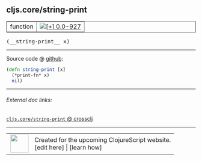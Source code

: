 ## cljs.core/string-print



 <table border="1">
<tr>
<td>function</td>
<td><a href="https://github.com/cljsinfo/cljs-api-docs/tree/0.0-927"><img valign="middle" alt="[+] 0.0-927" title="Added in 0.0-927" src="https://img.shields.io/badge/+-0.0--927-lightgrey.svg"></a> </td>
</tr>
</table>


 <samp>
(__string-print__ x)<br>
</samp>

---







Source code @ [github](https://github.com/clojure/clojurescript/blob/r1.7.48/src/main/cljs/cljs/core.cljs#L8741-L8743):

```clj
(defn string-print [x]
  (*print-fn* x)
  nil)
```

<!--
Repo - tag - source tree - lines:

 <pre>
clojurescript @ r1.7.48
└── src
    └── main
        └── cljs
            └── cljs
                └── <ins>[core.cljs:8741-8743](https://github.com/clojure/clojurescript/blob/r1.7.48/src/main/cljs/cljs/core.cljs#L8741-L8743)</ins>
</pre>

-->

---



###### External doc links:

[`cljs.core/string-print` @ crossclj](http://crossclj.info/fun/cljs.core.cljs/string-print.html)<br>

---

 <table>
<tr><td>
<img valign="middle" align="right" width="48px" src="http://i.imgur.com/Hi20huC.png">
</td><td>
Created for the upcoming ClojureScript website.<br>
[edit here] | [learn how]
</td></tr></table>

[edit here]:https://github.com/cljsinfo/cljs-api-docs/blob/master/cljsdoc/cljs.core_string-print.cljsdoc
[learn how]:https://github.com/cljsinfo/cljs-api-docs/wiki/cljsdoc-files

<!--

This information was too distracting to show to readers, but I'll leave it
commented here since it is helpful to:

- pretty-print the data used to generate this document
- and show how to retrieve that data



The API data for this symbol:

```clj
{:ns "cljs.core",
 :name "string-print",
 :type "function",
 :signature ["[x]"],
 :source {:code "(defn string-print [x]\n  (*print-fn* x)\n  nil)",
          :title "Source code",
          :repo "clojurescript",
          :tag "r1.7.48",
          :filename "src/main/cljs/cljs/core.cljs",
          :lines [8741 8743]},
 :full-name "cljs.core/string-print",
 :full-name-encode "cljs.core_string-print",
 :history [["+" "0.0-927"]]}

```

Retrieve the API data for this symbol:

```clj
;; from Clojure REPL
(require '[clojure.edn :as edn])
(-> (slurp "https://raw.githubusercontent.com/cljsinfo/cljs-api-docs/catalog/cljs-api.edn")
    (edn/read-string)
    (get-in [:symbols "cljs.core/string-print"]))
```

-->
